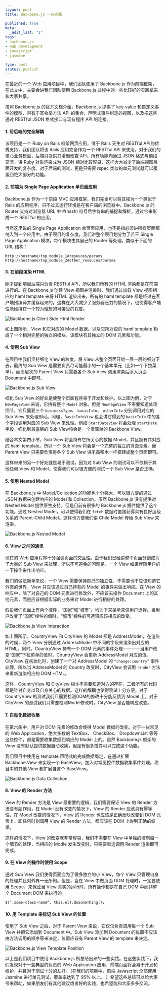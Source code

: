```yaml
---
layout: post
title: Backbone.js 一些实践

published: true
meta:
  _edit_last: "1"
tags:
- backbone.js
- web development
- javascript
- jasmine

type: post
status: publish
---
```


在最近的一个 Web 应用项目中，我们团队使用了 Backbone.js 作为前端框架，在此文中，主要会讲我们团队使用 Backbone.js 过程中的一些比较好的实践拿来和大家共享。

按照 Backbone.js 的官方文档介绍，Backbone.js 提供了 key-value 和自定义事件的模型、带有丰富枚举方法 API 的集合、声明式事件绑定的视图，以及把这些通过 RESTful JSON 格式接口与现有程序 API 的连接。

#### 1. 前后端的完全解耦

该项目是一个 Ruby on Rails 框架网页应用，借于 Rails 天生对 RESTful API的优秀支持，我们团队将该 Rails 应用完全作为一个 RESTful API 来使用。对于我们的核心业务模型，后端只提供其增删改查 API，所有功能均通过 JSON 格式与前段交流。讲 Ruby 对象渲染成为 JSON 相对比较容易，这样大大减少了后端视图层面开发的复杂度。对于后端的测试，更是只需要 rspec 类似的单元测试就可以覆盖到绝大部分的功能。

#### 2. 前端为 Single Page Application 单页面应用

Backbone.js 作为一个前段 MVC 应用框架，我们完全可以将其视为一个类似于 Rails 的应用程序，只不过其运行环境是在客户端的浏览器中。Backbone.js 的 Router 支持对浏览器 URL 中 #(hash) 符号后字符串的捕捉和解析，通过它来形成一个 RESTful 的应用。

当然这里说的 Single Page Application 单页面应用，也不是指必须讲所有页面都纳入到一个应用中。由于项目的复杂度，我们讲整个项目划分为了若干 Single Page Application 模块，每个模块由其自己的 Router 等处理。类似于下面的 URL 结构：

    http://hostname/top_module_1#resouces/params
    http://hostname/top_module_2#other_resouces/params

#### 3. 在前段渲染 HTML

刚才提到项目后端只负责 RESTful API，所以我们所有的 HTML 渲染都是在前端进行的。在 Backbone.js 创建 View 视图并渲染时，我们通过加载 View 视图相应的 haml template 来将 HTML 渲染出来。所有的 haml template 都是经过在客户端预编译并缓存起来的。这样在大大减少了服务器压力的情况下，也使得客户端性能维持在一个较为理想的可接受的程度。

![Backbone.js Client Side Html Render](/images/2012/backbone-js-client-side-html.png)

如上图所示，View 和它对应的 Model 数据，以及它所对应的 haml template 构成了一个相对完整的独立的模块，该模块有其独立的 DOM 元素和功能。

#### 4. 使用 Sub View

在项目中我们坚持细化 View 的粒度，将 View 从整个页面开始一层一层的细分下去，最终的 Sub View 是需要负责尽可能最小的一个基本单元（比如一个下拉菜单）。而高层次的 Parent View 只需要各个 Sub View 调用渲染后添入页面 Document 中即可。

![Backbone.js Sub View](/images/2012/backbone-js-sub-view.png)

细化 Sub View 的好处是使整个页面程序易于开发和维护。以上图为例，对于 `NewPageView` 来说，它持有整个 `Model` 对象。但是 `NewPageView` 不需要知道处理细节，它只需要三个 `businessType`、 `basicInfo`、 `otherInfo` 分别调用对应的 Sub View 来处理即可。同理，`BasicInfoView` 也会讲它得到的 `basicInfo` 中的各个字段调用对应的 Sub View 来处理。例如 `StartDateView` 将会处理 `startDate` 字段。细化到最底层的 Sub View将会是一个很简单的 Backbone View。

结合本文第四小节，Sub View 将会持有它所关心的数据 Model，并且拥有其对应的 haml template。所以一个 Sub View 将会是一个完整的独立的页面元素。而Parent View 只需要负责将各个 Sub View 讲乐高积木一样搭建成整个页面即可。

这样带来的另一个好处就是易于测试，因为对 Sub View 的测试可以不依赖于其他任何 View 和 Model，使得我们可以很方便的测试一个 Sub View 是否正确。

#### 5. 使用 Nested Model

在 Backbone.js 中 Model/Collection 的功能也十分强大，可以很方便的通过 JSON 数据来创建响应的 Model 和 Collection。虽然 Backbone.js 没有提供对 Nested Model 提供原生支持，但是目前有很多的 Backbone.js 插件提供了这个功能。通过 Nested Model，可以使得我们在 `fetch` 数据时直接获得具有良好层级关系的 Parent-Child Model。这样也方便我们讲 Child Model 传给 Sub View 来渲染。

![Backbone.js Nested Model](/images/2012/backbone-js-nested-model.png)

#### 6. View 之间的通讯

现在的 Web 应用程序十分强调页面的交互性。由于我们已经讲整个页面分割成为了大量的 Sub View 来处理，所以不可避免的问题是，一个 View 如果伴随用户的一下操作来作出响应。

我们的做法简单来说，一个 View 需要保持自己的独立性，不需要也不应该知道它外面的世界，View 只应该通过自己持有的 Model 的事件来做出响应。在 View 的响应中，除了对自己的 DOM 元素进行修改外，不应该去操作 Document 上的其他元素，而是应该根据实际的业务来对 Model 进行相应的处理。

假设我们页面上有两个控件，“国家”和“城市”，均为下来菜单来供用户选择。当用户改变了“国家”控件的值时，“城市”控件的可选项应该相应的改变。

![Backbone.js View Interaction](/images/2012/backbone-js-view-interaction.png)

如上图所示，CountryView 和 CityView 的 Model 都是 AddressModel，在渲染的时候，两个 View 分别通过 AddressModel 中不同的字段来渲染出对应的 HTML。同时，CountryView 持有一个 DOM 元素的事件处理————当用户改变“国家”下拉菜单的值时，CountryView 会更新 AddressModel 对应的值。CityView 在初始化时，创建了一个对 AddressModel 的 `“change:country”` 事件处理，所以当 AddressModel 的 Country 改变时，CityView 会调用 `render` 方法来重新渲染相应的 DOM HTML。

这样，CountryView 和 CityView 根本不需要知道对方的存在，二者所有的代码都是针对自身以及自身关心的数据。这样的解耦也使得测试十分方便。对于 CountryView 的测试我们只需要检测DOM的修改十分能反馈到 Model 上，对于 CityView 的测试我们只需要检测Model修改时，CityView 是否能响应改变。

#### 7. 自动化数据收集

在第六条中，用户对 DOM 元素的修改会使得 Model 数据的改变。对于一些常见的 Web Application，绝大多数的 TextBox、 CheckBox、 DropdownList 等等这些控件，都是需要收集数据到响应的 Model 上的。虽然 Backbone.js 框架的 View 没有默认提供数据自动收集，但是有很多插件可以完成这个功能。

我们项目中使用在 template 声明式的完成数据绑定，在通过扩展 Backbone.View 来实现一个 BaseView，加入对常见控件数据收集事件处理。项目中的其他 View 都扩展自这个 BaseView。

![Backbone.js Data Collection](/images/2012/backbone-js-data-collection.png)

#### 8. View 的 Render 方法

View 的 Render 方法是 View 最重要的逻辑，我们需要保证 View 的 Render 方法没有副作用，在 Model 没有改变的情况下，View 的 Render 应该具有幂等性，在 Model 改变的情况下，View 的 Render 也应该是正确反映改变到 DOM 元素上。即任何时刻调用 View 的 Render 方法，都应该在 DOM 上得到正确的结果。

这样的情况下，View 的改变就非常容易，我们不需要在 View 中单独的控制每一个细节的处理，当相应的 Modle 发生改变时，只需要重选调用 Render 渲染即可完成。

#### 9. 在 View 的操作时使用 Scope

通过 Sub View 我们使得页面变为了很多独立的小 View，每个 View 只管理自身的处理并且对外界一无所知。但是，当在 View 中做页面 DOM 处理时，一定要使用 Scope，来保证当 View 真实的运行时，所有操作都是在自己 DOM 中而非整个 Document DOM 来执行的。

    $(“.some-class-name”, this.el).doSomeThing();

#### 10. 用 Template 来标记 Sub View 的位置

使用了 Sub View 之后，对于 Parent View 来说，它仅仅负责调用每一个 Sub View 并把它添加到 Document 中。Sub View 添加到 Document 的位置不应该由方法调用的顺序等来决定，位置应该有 Parent View 的 template 来决定。

![Backbone.js View Template Position](/images/2012/backbone-js-view-template-position.png)

以上是我们项目中使用 Backbone.js 所总结出来的一些实践。在这些实践下，我们发现对于一些典型的负责的 Web Application 应用，前端页面将会易于开发和维护，并且对于测试十分的友好。（在我们的项目中，前端 Javascript 全部使用 Jasmine 进行单元测试，覆盖率达到了 95% 以上。 ）希望这些总结可以给大家带来帮助，如果朋友们有其他建议或者好的实践，也希望能和大家多多交流。



